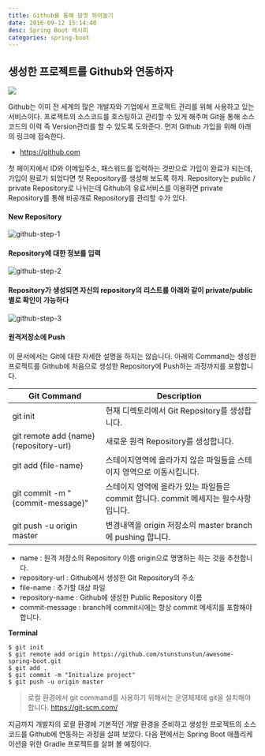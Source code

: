 ```yaml
---
title: Github를 통해 맘껏 뛰어놀기
date: 2016-09-12 15:14:40
desc: Spring Boot 레시피
categories: spring-boot
---
```



## 생성한 프로젝트를 Github와 연동하자

<img src='http://image.toast.com/aaaaahq/git-repository.png' />

Github는 이미 전 세계의 많은 개발자와 기업에서 프로젝트 관리를 위해 사용하고 있는 서비스이다. 프로젝트의 소스코드를 호스팅하고 관리할 수 있게 해주며 Git을 통해 소스코드의 이력 즉 Version관리를 할 수 있도록 도와준다. 먼저 Github 가입을 위해 아래의 링크에 접속한다.

- https://github.com

첫 페이지에서 ID와 이메일주소, 패스워드를 입력하는 것만으로 가입이 완료가 되는데, 가입이 완료가 되었다면 첫 Repository를 생성해 보도록 하자. Repository는 public / private Repository로 나뉘는데 Github의 유료서비스를 이용하면 private Repository를 통해 비공개로 Repository를 관리할 수가 있다.

#### New Repository

![github-step-1](http://image.toast.com/aaaaahq/github-step-1.png)

#### Repository에 대한 정보를 입력

![github-step-2](http://image.toast.com/aaaaahq/github-step-2.png)

#### Repository가 생성되면 자신의 repository의 리스트를 아래와 같이 private/public 별로 확인이 가능하다

![github-step-3](http://image.toast.com/aaaaahq/github-step-3.png)

#### 원격저장소에 Push

이 문서에서는 Git에 대한 자세한 설명을 하지는 않습니다. 아래의 Command는 생성한 프로젝트를 Github에 처음으로 생성한 Repository에 Push하는 과정까지를 포함합니다.

Git Command | Description |
---|---
git init | 현재 디렉토리에서 Git Repository를 생성합니다.
git remote add {name} {repository-url} | 새로운 원격 Repository를 생성합니다. 
git add {file-name} | 스테이지영역에 올라가지 않은 파일들을 스테이지 영역으로 이동시킵니다.
git commit -m "{commit-message}" | 스테이지 영역에 올라가 있는 파일들은 commit 합니다. commit 메세지는 필수사항 입니다.
git push -u origin master | 변경내역을 origin 저장소의 master branch에 pushing 합니다.

- name : 원격 저장소의 Repository 이름 origin으로 명명하는 하는 것을 추천합니다.
- repository-url : Github에서 생성한 Git Repository의 주소
- file-name : 추가할 대상 파일
- repository-name : Github에 생성한 Public Repository 이름
- commit-message : branch에 commit시에는 항상 commit 메세지를 포함해야 합니다.


**Terminal**
```
$ git init
$ git remote add origin https://github.com/stunstunstun/awesome-spring-boot.git
$ git add .
$ git commit -m "Initialize project"
$ git push -u origin master
```

> 로컬 환경에서 git command를 사용하기 위해서는 운영체제에 git을 설치해야 합니다.
https://git-scm.com/

지금까지 개발자의 로컬 환경에 기본적인 개발 환경을 준비하고 생성한 프로젝트의 소스코드를 Github에 연동하는 과정을 살펴 보았다. 다음 편에서는 Spring Boot 애플리케이션을 위한 Gradle 프로젝트를 살펴 볼 예정이다.